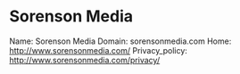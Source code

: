 
# Sorenson Media

Name: Sorenson Media
Domain: sorensonmedia.com
Home: http://www.sorensonmedia.com/
Privacy_policy: http://www.sorensonmedia.com/privacy/
